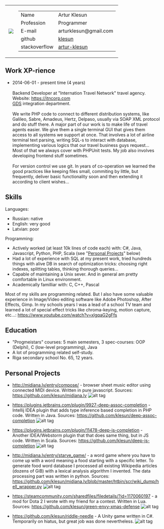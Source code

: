 <table><tr>
	<td><img src="https://user-images.githubusercontent.com/5202330/38005603-08518c7c-324a-11e8-9531-fb23edb76b3a.jpg" align="right"/></td>
	<td><table>
		<tr><td> Name          </td><td> Artur Klesun                                                                    </td></tr>
		<tr><td> Profession    </td><td> Programmer                                                                      </td></tr>
		<tr><td> E-mail        </td><td> arturklesun@gmail.com                                                           </td></tr>
		<tr><td> github        </td><td> <a href="https://github.com/klesun">klesun</a>                                  </td></tr>
		<tr><td> stackoverflow </td><td> <a href="https://stackoverflow.com/users/2750743/artur-klesun">artur-klesun</a> </td></tr>
	</table></td>
</tr></table>

 Work XP-rience
----------------

- 2014-06-01 - present time (4 years)<br/><br/>
Backend Developer at "Internation Travel Network" travel agency.<br/>
Website: https://itncorp.com<br/>
[GDS](https://en.wikipedia.org/wiki/Global_distribution_system) integration department.<br/><br/>
 We write PHP code to connect to different distribution systems, like Galileo, 
Sabre, Amadeus, Hertz, Delpaso, usually via SOAP XML protocol and do stuff there. 
A major part of our work is to make life of travel agents easier.
We give them a single terminal GUI that gives them access to all systems we support 
at once. That involves a lot of  airline terminal text parsing, writing SQL-s to 
interact with database, implementing various logics that our travel business guys 
request... Most of that we always cover with PHPUnit tests. My job also involves 
developing frontend stuff sometimes.<br/><br/>
 For version control we use git. In years of co-operation we learned the good 
practices like keeping files small, commiting by little, but frequently, deliver 
basic functionality soon and then extending it according to client wishes...<br/>

 Skills
--------
Languages:
- Russian: native
- English: very good
- Latvian: poor

Programming:
- Actively worked (at least 10k lines of code each) with: C#, Java, Javascript, Python, PHP, Scala
(see "[Personal Projects](#user-content-personal-projects)" below)
- Had a lot of experience with SQL at my present work, tried hundreds things with alive DB in search 
of optimization tricks: choosing right indexes, splitting tables, thinking thorough queries...
- Capable of maintaining a Unix sever. And in general am pretty comfortable in Linux environment.
- Academically familliar with: C, C++, Pascal

Most of my skills are programming related. But I also have some valuable experience in Image/Video editing 
software like Adobe Photoshop, After Effects, Gimp. In my schools years I was a lead of a school TV team 
and learned a lot of special effect tricks like chroma-keying, motion capture, etc...:
https://www.youtube.com/watch?v=xlgqaG2gFfs

 Education
-----------

- "Progmeistars" courses: 5 main semesters, 3 spec-courses: OOP (Delphi), C (low-level programming), Java
- A lot of programming related self-study.
- Riga secondary school No. 65, 12 years.

 Personal Projects
-------------------

- http://midiana.lv/entry/compose/ - browser sheet music editor using connected MIDI device. Written in pure javascript. 
Sources: https://github.com/klesun/midiana.lv
![alt tag](https://github.com/klesun/midiana.lv/raw/master/screenshot_compose.png)

- https://plugins.jetbrains.com/plugin/9927-deep-assoc-completion - Intellij IDEA plugin that adds type inference based completion in PHP code. 
Written in Java.
Sources: https://github.com/klesun/deep-assoc-completion
![alt tag](https://raw.githubusercontent.com/klesun/phpstorm-deep-keys/master/imgs/screenshot.png)

- https://plugins.jetbrains.com/plugin/11478-deep-js-completion - Another IDEA/Webstorm plugin that that does same thing, but in JS code. 
Written in Scala.
Sources: https://github.com/klesun/deep-js-completion
![alt tag](https://user-images.githubusercontent.com/5202330/50492169-c01e0400-0a1e-11e9-9eff-44d2cfebe09b.png)

- http://midiana.lv/entry/starve_game/ - a word game where you have to come up with a word meaning a food starting with a specific letter. 
To generate food word database I processed all existing Wikipedia articles (dozens of GiB) with a lexical analysis algorithm I invented. 
The data processing part was written in python.
Sources: https://github.com/klesun/midiana.lv/blob/master/htbin/scr/wiki_dump/hell_wrapper.py
![alt tag](https://cloud.githubusercontent.com/assets/5202330/26429290/babeb7f2-40ee-11e7-98e0-ab4b04306c41.png)

- https://steamcommunity.com/sharedfiles/filedetails/?id=1170060197 - a mod for Dota 2 I wrote with my friend for a contest. Written in Lua.
Sources: https://github.com/klesun/green-envy-xmas-defense
![alt tag](https://steamuserimages-a.akamaihd.net/ugc/867368888873667911/D53C89CC75A47AC50C09409D0BFBA4CF97242F80/)

- https://github.com/klesun/riddle-needle - A Unity game written in C#. Temporarily on hiatus, but great job was done nevertheless.
![alt tag](https://github.com/klesun/riddle-needle/blob/master/screenshots/village.png?raw=true)
